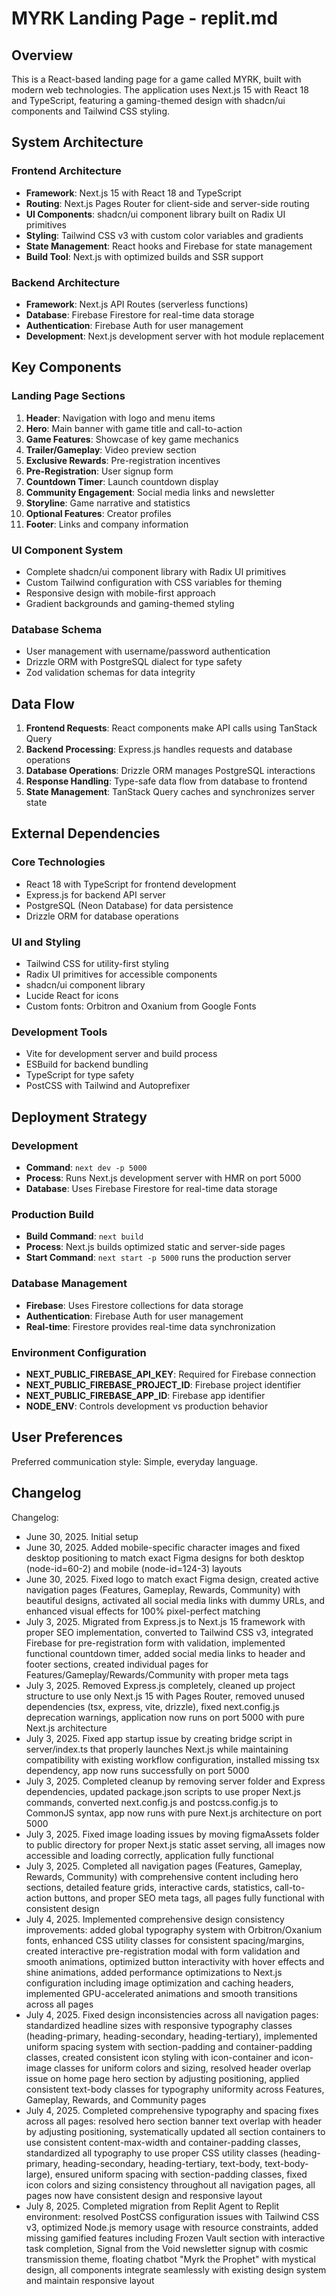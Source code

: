 # MYRK Landing Page - replit.md

## Overview

This is a React-based landing page for a game called MYRK, built with modern web technologies. The application uses Next.js 15 with React 18 and TypeScript, featuring a gaming-themed design with shadcn/ui components and Tailwind CSS styling.

## System Architecture

### Frontend Architecture
- **Framework**: Next.js 15 with React 18 and TypeScript
- **Routing**: Next.js Pages Router for client-side and server-side routing
- **UI Components**: shadcn/ui component library built on Radix UI primitives
- **Styling**: Tailwind CSS v3 with custom color variables and gradients
- **State Management**: React hooks and Firebase for state management
- **Build Tool**: Next.js with optimized builds and SSR support

### Backend Architecture
- **Framework**: Next.js API Routes (serverless functions)
- **Database**: Firebase Firestore for real-time data storage
- **Authentication**: Firebase Auth for user management
- **Development**: Next.js development server with hot module replacement

## Key Components

### Landing Page Sections
1. **Header**: Navigation with logo and menu items
2. **Hero**: Main banner with game title and call-to-action
3. **Game Features**: Showcase of key game mechanics
4. **Trailer/Gameplay**: Video preview section
5. **Exclusive Rewards**: Pre-registration incentives
6. **Pre-Registration**: User signup form
7. **Countdown Timer**: Launch countdown display
8. **Community Engagement**: Social media links and newsletter
9. **Storyline**: Game narrative and statistics
10. **Optional Features**: Creator profiles
11. **Footer**: Links and company information

### UI Component System
- Complete shadcn/ui component library with Radix UI primitives
- Custom Tailwind configuration with CSS variables for theming
- Responsive design with mobile-first approach
- Gradient backgrounds and gaming-themed styling

### Database Schema
- User management with username/password authentication
- Drizzle ORM with PostgreSQL dialect for type safety
- Zod validation schemas for data integrity

## Data Flow

1. **Frontend Requests**: React components make API calls using TanStack Query
2. **Backend Processing**: Express.js handles requests and database operations
3. **Database Operations**: Drizzle ORM manages PostgreSQL interactions
4. **Response Handling**: Type-safe data flow from database to frontend
5. **State Management**: TanStack Query caches and synchronizes server state

## External Dependencies

### Core Technologies
- React 18 with TypeScript for frontend development
- Express.js for backend API server
- PostgreSQL (Neon Database) for data persistence
- Drizzle ORM for database operations

### UI and Styling
- Tailwind CSS for utility-first styling
- Radix UI primitives for accessible components
- shadcn/ui component library
- Lucide React for icons
- Custom fonts: Orbitron and Oxanium from Google Fonts

### Development Tools
- Vite for development server and build process
- ESBuild for backend bundling
- TypeScript for type safety
- PostCSS with Tailwind and Autoprefixer

## Deployment Strategy

### Development
- **Command**: `next dev -p 5000`
- **Process**: Runs Next.js development server with HMR on port 5000
- **Database**: Uses Firebase Firestore for real-time data storage

### Production Build
- **Build Command**: `next build`
- **Process**: Next.js builds optimized static and server-side pages
- **Start Command**: `next start -p 5000` runs the production server

### Database Management
- **Firebase**: Uses Firestore collections for data storage
- **Authentication**: Firebase Auth for user management
- **Real-time**: Firestore provides real-time data synchronization

### Environment Configuration
- **NEXT_PUBLIC_FIREBASE_API_KEY**: Required for Firebase connection
- **NEXT_PUBLIC_FIREBASE_PROJECT_ID**: Firebase project identifier
- **NEXT_PUBLIC_FIREBASE_APP_ID**: Firebase app identifier
- **NODE_ENV**: Controls development vs production behavior

## User Preferences

Preferred communication style: Simple, everyday language.

## Changelog

Changelog:
- June 30, 2025. Initial setup
- June 30, 2025. Added mobile-specific character images and fixed desktop positioning to match exact Figma designs for both desktop (node-id=60-2) and mobile (node-id=124-3) layouts
- June 30, 2025. Fixed logo to match exact Figma design, created active navigation pages (Features, Gameplay, Rewards, Community) with beautiful designs, activated all social media links with dummy URLs, and enhanced visual effects for 100% pixel-perfect matching
- July 3, 2025. Migrated from Express.js to Next.js 15 framework with proper SEO implementation, converted to Tailwind CSS v3, integrated Firebase for pre-registration form with validation, implemented functional countdown timer, added social media links to header and footer sections, created individual pages for Features/Gameplay/Rewards/Community with proper meta tags
- July 3, 2025. Removed Express.js completely, cleaned up project structure to use only Next.js 15 with Pages Router, removed unused dependencies (tsx, express, vite, drizzle), fixed next.config.js deprecation warnings, application now runs on port 5000 with pure Next.js architecture
- July 3, 2025. Fixed app startup issue by creating bridge script in server/index.ts that properly launches Next.js while maintaining compatibility with existing workflow configuration, installed missing tsx dependency, app now runs successfully on port 5000
- July 3, 2025. Completed cleanup by removing server folder and Express dependencies, updated package.json scripts to use proper Next.js commands, converted next.config.js and postcss.config.js to CommonJS syntax, app now runs with pure Next.js architecture on port 5000
- July 3, 2025. Fixed image loading issues by moving figmaAssets folder to public directory for proper Next.js static asset serving, all images now accessible and loading correctly, application fully functional
- July 3, 2025. Completed all navigation pages (Features, Gameplay, Rewards, Community) with comprehensive content including hero sections, detailed feature grids, interactive cards, statistics, call-to-action buttons, and proper SEO meta tags, all pages fully functional with consistent design
- July 4, 2025. Implemented comprehensive design consistency improvements: added global typography system with Orbitron/Oxanium fonts, enhanced CSS utility classes for consistent spacing/margins, created interactive pre-registration modal with form validation and smooth animations, optimized button interactivity with hover effects and shine animations, added performance optimizations to Next.js configuration including image optimization and caching headers, implemented GPU-accelerated animations and smooth transitions across all pages
- July 4, 2025. Fixed design inconsistencies across all navigation pages: standardized headline sizes with responsive typography classes (heading-primary, heading-secondary, heading-tertiary), implemented uniform spacing system with section-padding and container-padding classes, created consistent icon styling with icon-container and icon-image classes for uniform colors and sizing, resolved header overlap issue on home page hero section by adjusting positioning, applied consistent text-body classes for typography uniformity across Features, Gameplay, Rewards, and Community pages
- July 4, 2025. Completed comprehensive typography and spacing fixes across all pages: resolved hero section banner text overlap with header by adjusting positioning, systematically updated all section containers to use consistent content-max-width and container-padding classes, standardized all typography to use proper CSS utility classes (heading-primary, heading-secondary, heading-tertiary, text-body, text-body-large), ensured uniform spacing with section-padding classes, fixed icon colors and sizing consistency throughout all navigation pages, all pages now have consistent design and responsive layout
- July 8, 2025. Completed migration from Replit Agent to Replit environment: resolved PostCSS configuration issues with Tailwind CSS v3, optimized Node.js memory usage with resource constraints, added missing gamified features including Frozen Vault section with interactive task completion, Signal from the Void newsletter signup with cosmic transmission theme, floating chatbot "Myrk the Prophet" with mystical design, all components integrate seamlessly with existing design system and maintain responsive layout